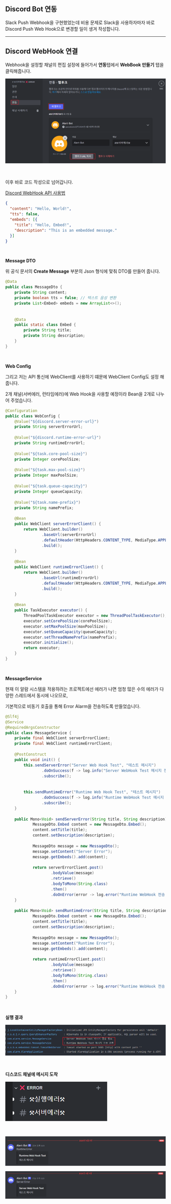 ## Discord Bot 연동

Slack Push Webhook을 구현했었는데 비용 문제로 Slack을 사용하자마자 바로 Discord Push Web Hook으로 변경할 일이 생겨 작성합니다.

---

## Discord WebHook 연결

Webhook을 설정할 채널의 편집 설정에 들어가서 **연동**탭에서 **WebBook 만들기** 탭을 클릭해줍니다.

![](./1.png)

<br>

이후 바로 코드 작성으로 넘어갑니다.

[Discord WebHook API 사용법](https://discord.com/developers/docs/resources/channel#create-message)

```json
{
  "content": "Hello, World!",
  "tts": false,
  "embeds": [{
    "title": "Hello, Embed!",
    "description": "This is an embedded message."
  }]
}
```

<br>

**Message DTO**

위 공식 문서의 **Create Message** 부분의 Json 형식에 맟춰 DTO를 만들어 줍니다.

```java
@Data  
public class MessageDto {  
    private String content;  
    private boolean tts = false; // 텍스트 음성 변환  
    private List<Embed> embeds = new ArrayList<>();  
  
  
    @Data  
    public static class Embed {  
        private String title;  
        private String description;  
    }  
}
```

<br>

**Web Config**

그리고 저는 API 통신에 WebClient를 사용하기 떄문에 WebClient Config도 설정 해줍니다.

2개 채널(서버에러, 런타임에러)에 Web Hook을 사용할 예정이라 Bean을 2개로 나누어 주었습니다.

```java
@Configuration  
public class WebConfig {  
    @Value("${discord.server-error-url}")  
    private String serverErrorUrl;  
  
    @Value("${discord.runtime-error-url}")  
    private String runtimeErrorUrl;  
  
    @Value("${task.core-pool-size}")  
    private Integer corePoolSize;  
  
    @Value("${task.max-pool-size}")  
    private Integer maxPoolSize;  
  
    @Value("${task.queue-capacity}")  
    private Integer queueCapacity;  
  
    @Value("${task.name-prefix}")  
    private String namePrefix;  
  
    @Bean  
    public WebClient serverErrorClient() {  
        return WebClient.builder()  
                .baseUrl(serverErrorUrl)  
                .defaultHeader(HttpHeaders.CONTENT_TYPE, MediaType.APPLICATION_JSON_VALUE, StandardCharsets.UTF_8.toString())  
                .build();  
    }  
  
    @Bean  
    public WebClient runtimeErrorClient() {  
        return WebClient.builder()  
                .baseUrl(runtimeErrorUrl)  
                .defaultHeader(HttpHeaders.CONTENT_TYPE, MediaType.APPLICATION_JSON_VALUE, StandardCharsets.UTF_8.toString())  
                .build();  
    }  
  
    @Bean  
    public TaskExecutor executor() {  
        ThreadPoolTaskExecutor executor = new ThreadPoolTaskExecutor();  
        executor.setCorePoolSize(corePoolSize);  
        executor.setMaxPoolSize(maxPoolSize);  
        executor.setQueueCapacity(queueCapacity);  
        executor.setThreadNamePrefix(namePrefix);  
        executor.initialize();  
        return executor;  
    }  
}
```

<br>

**MessageService**

현재 이 알람 시스템을 적용하려는 프로젝트에선 에러가 나면 엄청 많은 수의 에러가 다양한 스레드에서 동시에 나오므로,

기본적으로 비동기 호출을 통해 Error Alarm을 전송하도록 만들었습니다.

```java
@Slf4j  
@Service  
@RequiredArgsConstructor  
public class MessageService {  
    private final WebClient serverErrorClient;  
    private final WebClient runtimeErrorClient;  
  
    @PostConstruct  
    public void init() {  
        this.sendServerError("Server Web Hook Test", "테스트 메시지")  
                .doOnSuccess(f -> log.info("Server WebHook Test 메시지 전송 완료"))  
                .subscribe();  
  
  
        this.sendRuntimeError("Runtime Web Hook Test", "테스트 메시지")  
                .doOnSuccess(f -> log.info("Runtime WebHook Test 메시지 전송 완료"))  
                .subscribe();  
    }  
  
    public Mono<Void> sendServerError(String title, String description) {  
            MessageDto.Embed content = new MessageDto.Embed();  
            content.setTitle(title);  
            content.setDescription(description);  
  
            MessageDto message = new MessageDto();  
            message.setContent("Server Error");  
            message.getEmbeds().add(content);  
  
            return serverErrorClient.post()  
                    .bodyValue(message)  
                    .retrieve()  
                    .bodyToMono(String.class)  
                    .then()  
                    .doOnError(error -> log.error("Runtime WebHook 전송 에러 - {}", error.getMessage()));  
    }  
  
    public Mono<Void> sendRuntimeError(String title, String description) {  
            MessageDto.Embed content = new MessageDto.Embed();  
            content.setTitle(title);  
            content.setDescription(description);  
  
            MessageDto message = new MessageDto();  
            message.setContent("Runtime Error");  
            message.getEmbeds().add(content);  
  
            return runtimeErrorClient.post()  
                    .bodyValue(message)  
                    .retrieve()  
                    .bodyToMono(String.class)  
                    .then()  
                    .doOnError(error -> log.error("Runtime WebHook 전송 에러 - {}", error.getMessage()));  
    }  
}
```

<br>

**실행 결과**

![](./2.png)

<br>

**디스코드 채널에 메시지 도착**

![](./3.png)

<br>

![](./4.png)

![](./5.png)